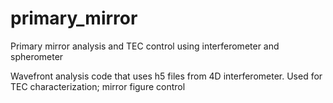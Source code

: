 # primary_mirror
Primary mirror analysis and TEC control using interferometer and spherometer

Wavefront analysis code that uses h5 files from 4D interferometer. Used for TEC characterization; mirror figure control
